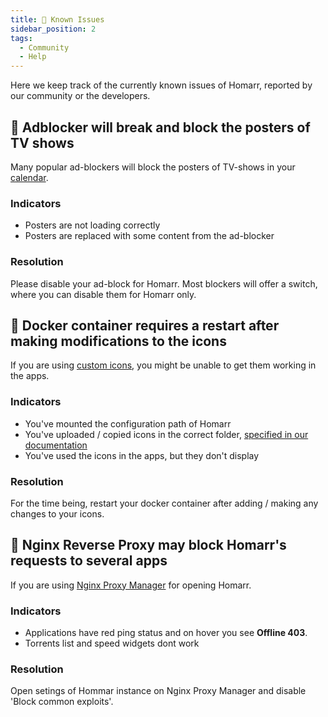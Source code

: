 ```yaml
---
title: 🐛 Known Issues
sidebar_position: 2
tags:
  - Community
  - Help
---
```


Here we keep track of the currently known issues of Homarr, reported by our community or the developers.

## 🚨 Adblocker will break and block the posters of TV shows
Many popular ad-blockers will block the posters of TV-shows in your [calendar](/docs/widgets/calendar-widget).

### Indicators
- Posters are not loading correctly
- Posters are replaced with some content from the ad-blocker

### Resolution
Please disable your ad-block for Homarr.
Most blockers will offer a switch, where you can disable them for Homarr only.

## 🚨 Docker container requires a restart after making modifications to the icons
If you are using [custom icons](/docs/customizations/icons), you might be unable to get them working in the apps.

### Indicators
- You've mounted the configuration path of Homarr
- You've uploaded / copied icons in the correct folder, [specified in our documentation](/docs/customizations/icons#adding-your-own-icons)
- You've used the icons in the apps, but they don't display

### Resolution
For the time being, restart your docker container after adding / making any changes to your icons.

## 🚨 Nginx Reverse Proxy may block Homarr's requests to several apps
If you are using [Nginx Proxy Manager](https://nginxproxymanager.com) for opening Homarr.

### Indicators
- Applications have red ping status and on hover you see __Offline 403__.
- Torrents list and speed widgets dont work 

### Resolution
Open setings of Hommar instance on Nginx Proxy Manager and disable 'Block common exploits'.

